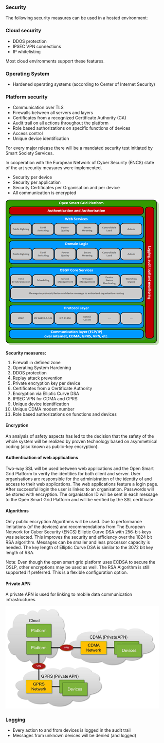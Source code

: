 ### Security

The following security measures can be used in a hosted environment:
### Cloud security
- DDOS protection
- IPSEC VPN connections
- IP whitelisting

Most cloud environments support these features.

### Operating System 
- Hardened operating systems (according to Center of Internet Security)

### Platform security
- Communication over TLS
- Firewalls between all servers and layers
- Certificates from a recognized Certificate Authority (CA)
- Audit trail on all actions throughout the platform
- Role based authorizations on specific functions of devices
- Access control
- Unique device identification

For every major release there will be a mandated security test initiated by Smart Society Services.

In cooperation with the European Network of Cyber Security (ENCS) state of the art security measures were implemented.

- Security per device
- Security per application 
- Security Certificates per Organisation and per device
- All communication is encrypted

 ![alt text](./functional-layers-overview.png "Functional Layers Overview")

**Security measures:**
1. Firewall in defined zone
2. Operating System Hardening
3. DDOS protection
4. Replay attack prevention
5. Private encryption key per device
6. Certificates from a Certificate Authority
7. Encryption via Elliptic Curve DSA
8. IPSEC VPN for CDMA and GPRS
9. Unique device identification
10. Unique CDMA modem number
11. Role based authorizations on functions and devices

#### Encryption

An analysis of safety aspects has led to the decision that the safety of the whole system will be realized by proven technology based on asymmetrical coding (also known as public-key encryption).

#### Authentication of web applications

Two-way SSL will be used between web applications and the Open Smart Grid Platform to verify the identities for both client and server. User organisations are responsible for the administration of the identity of and access to their web applications. The web applications feature a login page. After successful login the user is linked to an organisation. Passwords will be stored with encryption. The organisation ID will be sent in each message to the Open Smart Grid Platform and will be verified by the SSL certificate.

#### Algorithms

Only public encryption Algorithms will be used. Due to performance limitations (of the devices) and recommendations from The European Network for Cyber Security (ENCS) Elliptic Curve DSA with 256-bit-keys was selected. This improves the security and efficiency over the 1024 bit RSA algorithm. Messages can be smaller and less processor capacity is needed. The key length of Elliptic Curve DSA is similar to the 3072 bit key length of RSA.

Note: Even though the open smart grid platform uses ECDSA to secure the OSLP, other encryptions may be used as well. The RSA Algorithm is still supported if preferred. This is a flexible configuration option.

#### Private APN

A private APN is used for linking to mobile data communication infrastructures.

 ![alt text](./private-apn.png "Private APN")



### Logging
* Every action to and from devices is logged in the audit trail
* Messages from unknown devices will be denied (and logged)
